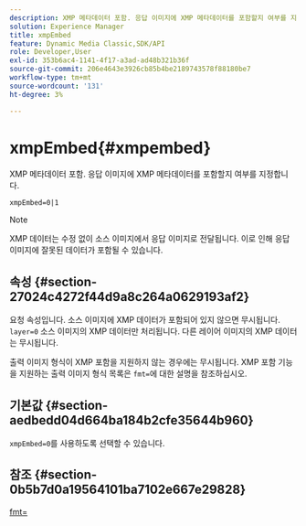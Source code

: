 ```yaml
---
description: XMP 메타데이터 포함. 응답 이미지에 XMP 메타데이터를 포함할지 여부를 지정합니다.
solution: Experience Manager
title: xmpEmbed
feature: Dynamic Media Classic,SDK/API
role: Developer,User
exl-id: 353b6ac4-1141-4f17-a3ad-ad48b321b36f
source-git-commit: 206e4643e3926cb85b4be2189743578f88180be7
workflow-type: tm+mt
source-wordcount: '131'
ht-degree: 3%

---
```


# xmpEmbed{#xmpembed}

XMP 메타데이터 포함. 응답 이미지에 XMP 메타데이터를 포함할지 여부를 지정합니다.

`xmpEmbed=0|1`

>[!NOTE]
>
>XMP 데이터는 수정 없이 소스 이미지에서 응답 이미지로 전달됩니다. 이로 인해 응답 이미지에 잘못된 데이터가 포함될 수 있습니다.

## 속성 {#section-27024c4272f44d9a8c264a0629193af2}

요청 속성입니다. 소스 이미지에 XMP 데이터가 포함되어 있지 않으면 무시됩니다. `layer=0` 소스 이미지의 XMP 데이터만 처리됩니다. 다른 레이어 이미지의 XMP 데이터는 무시됩니다.

출력 이미지 형식이 XMP 포함을 지원하지 않는 경우에는 무시됩니다. XMP 포함 기능을 지원하는 출력 이미지 형식 목록은 `fmt=`에 대한 설명을 참조하십시오.

## 기본값 {#section-aedbedd04d664ba184b2cfe35644b960}

`xmpEmbed=0`를 사용하도록 선택할 수 있습니다.

## 참조 {#section-0b5b7d0a19564101ba7102e667e29828}

[fmt=](../../../../../is-api/http-ref/image-serving-api-ref/c-http-protocol-reference/c-command-reference/r-is-http-fmt.md#reference-cdf10043423b45ba9fe15157fb3ae37a)
